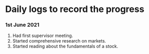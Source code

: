 # Daily logs to record the progress


### 1st June 2021
1. Had first supervisor meeting.
2. Started comprehensive research on markets.
3. Started reading about the fundamentals of a stock.